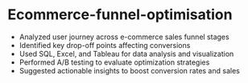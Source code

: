 # Ecommerce-funnel-optimisation

- Analyzed user journey across e-commerce sales funnel stages  
- Identified key drop-off points affecting conversions  
- Used SQL, Excel, and Tableau for data analysis and visualization  
- Performed A/B testing to evaluate optimization strategies  
- Suggested actionable insights to boost conversion rates and sales
